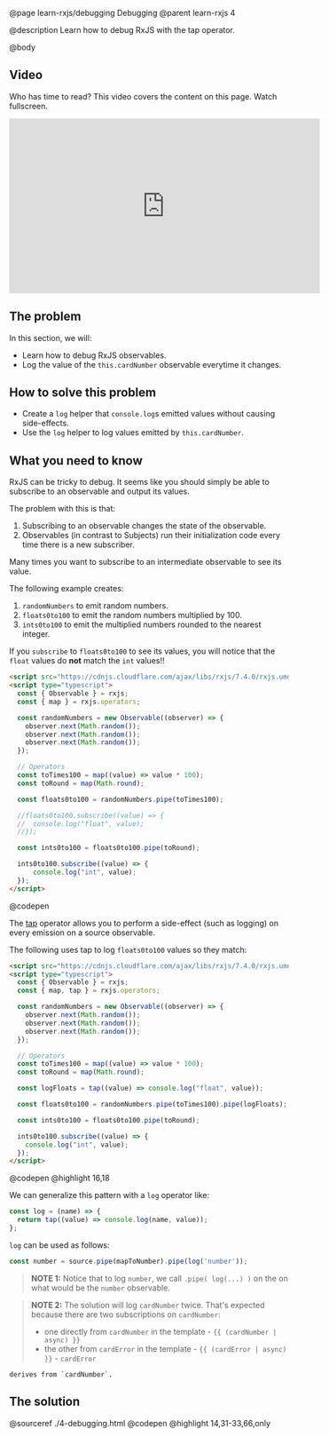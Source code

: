 @page learn-rxjs/debugging Debugging
@parent learn-rxjs 4

@description Learn how to debug RxJS with the tap operator.

@body

## Video

Who has time to read? This video covers the content on this page. Watch fullscreen.

<iframe width="560" height="315" src="https://www.youtube.com/embed/kPKZ3ipcIIk" frameborder="0" allow="accelerometer; autoplay; encrypted-media; gyroscope; picture-in-picture" allowfullscreen></iframe>

## The problem

In this section, we will:

- Learn how to debug RxJS observables.
- Log the value of the `this.cardNumber` observable everytime it changes.

## How to solve this problem

- Create a `log` helper that `console.log`s emitted values without causing side-effects.
- Use the `log` helper to log values emitted by `this.cardNumber`.

## What you need to know

RxJS can be tricky to debug. It seems like you should simply be able to
subscribe to an observable and output its values.

The problem with this is that:

1. Subscribing to an observable changes the state of the observable.
2. Observables (in contrast to Subjects) run their initialization code every time
   there is a new subscriber.

Many times you want to subscribe to an intermediate observable to see its
value.

The following example creates:

1. `randomNumbers` to emit random numbers.
2. `floats0to100` to emit the random numbers multiplied by 100.
3. `ints0to100` to emit the multiplied numbers rounded to the nearest integer.

If you `subscribe` to `floats0to100` to see its values, you will notice
that the `float` values do **not** match the `int` values!!

```html
<script src="https://cdnjs.cloudflare.com/ajax/libs/rxjs/7.4.0/rxjs.umd.min.js"></script>
<script type="typescript">
  const { Observable } = rxjs;
  const { map } = rxjs.operators;

  const randomNumbers = new Observable((observer) => {
    observer.next(Math.random());
    observer.next(Math.random());
    observer.next(Math.random());
  });

  // Operators
  const toTimes100 = map((value) => value * 100);
  const toRound = map(Math.round);

  const floats0to100 = randomNumbers.pipe(toTimes100);

  //floats0to100.subscribe((value) => {
  //  console.log("float", value);
  //});

  const ints0to100 = floats0to100.pipe(toRound);

  ints0to100.subscribe((value) => {
      console.log("int", value);
  });
</script>
```

@codepen

The [tap](https://rxjs-dev.firebaseapp.com/api/operators/tap) operator allows you
to perform a side-effect (such as logging) on every emission on a source observable.

The following uses tap to log `floats0to100` values so they match:

```html
<script src="https://cdnjs.cloudflare.com/ajax/libs/rxjs/7.4.0/rxjs.umd.min.js"></script>
<script type="typescript">
  const { Observable } = rxjs;
  const { map, tap } = rxjs.operators;

  const randomNumbers = new Observable((observer) => {
    observer.next(Math.random());
    observer.next(Math.random());
    observer.next(Math.random());
  });

  // Operators
  const toTimes100 = map((value) => value * 100);
  const toRound = map(Math.round);

  const logFloats = tap((value) => console.log("float", value));

  const floats0to100 = randomNumbers.pipe(toTimes100).pipe(logFloats);

  const ints0to100 = floats0to100.pipe(toRound);

  ints0to100.subscribe((value) => {
    console.log("int", value);
  });
</script>
```

@codepen
@highlight 16,18

We can generalize this pattern with a `log` operator like:

```js
const log = (name) => {
  return tap((value) => console.log(name, value));
};
```

`log` can be used as follows:

```typescript
const number = source.pipe(mapToNumber).pipe(log('number'));
```

> **NOTE 1:** Notice that to log `number`, we call `.pipe( log(...) )`
> on the on what would be the `number` observable.

> **NOTE 2:** The solution will log `cardNumber` twice. That's expected because
> there are two subscriptions on `cardNumber`:
>
> - one directly from `cardNumber` in the template - `{{ (cardNumber | async) }}`
> - the other from `cardError` in the template - `{{ (cardError | async) }}` - `cardError`

    derives from `cardNumber`.

## The solution

@sourceref ./4-debugging.html
@codepen
@highlight 14,31-33,66,only
